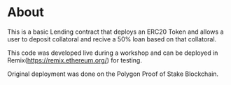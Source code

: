 # About

This is a basic Lending contract that deploys an ERC20 Token and allows a user to deposit collatoral and recive a 50% loan based on that collatoral.

This code was developed live during a workshop and can be deployed in Remix(https://remix.ethereum.org/) for testing. 

Original deployment was done on the Polygon Proof of Stake Blockchain.
